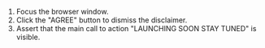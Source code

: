 1. Focus the browser window.
2. Click the "AGREE" button to dismiss the disclaimer.
3. Assert that the main call to action "LAUNCHING SOON STAY TUNED" is visible.